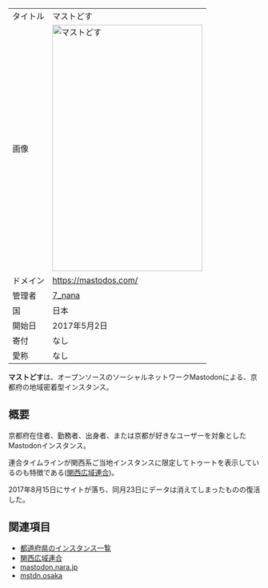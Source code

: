 <div>

|          |                                                                                                                                                                                                                                                                                                                                                                           |
|----------|---------------------------------------------------------------------------------------------------------------------------------------------------------------------------------------------------------------------------------------------------------------------------------------------------------------------------------------------------------------------------|
| タイトル | マストどす                                                                                                                                                                                                                                                                                                                                                                |
| 画像     | [<img src="/images/thumb/4/4c/%E3%83%9E%E3%82%B9%E3%83%88%E3%81%A9%E3%81%99.png/300px-%E3%83%9E%E3%82%B9%E3%83%88%E3%81%A9%E3%81%99.png" srcset="/images/4/4c/%E3%83%9E%E3%82%B9%E3%83%88%E3%81%A9%E3%81%99.png 1.5x" width="300" height="493" alt="マストどす" />](/%E3%83%95%E3%82%A1%E3%82%A4%E3%83%AB:%E3%83%9E%E3%82%B9%E3%83%88%E3%81%A9%E3%81%99.png "マストどす") |
| ドメイン | <a href="https://mastodos.com/" rel="nofollow">https://mastodos.com/</a>                                                                                                                                                                                                                                                                                                  |
| 管理者   | <a href="https://mstdn.jp/@7_nana" rel="nofollow">7_nana</a>                                                                                                                                                                                                                                                                                                              |
| 国       | 日本                                                                                                                                                                                                                                                                                                                                                                      |
| 開始日   | 2017年5月2日                                                                                                                                                                                                                                                                                                                                                              |
| 寄付     | なし                                                                                                                                                                                                                                                                                                                                                                      |
| 愛称     | なし                                                                                                                                                                                                                                                                                                                                                                      |

**マストどす**は、オープンソースのソーシャルネットワークMastodonによる、京都府の地域密着型インスタンス。

## 概要

京都府在住者、勤務者、出身者、または京都が好きなユーザーを対象としたMastodonインスタンス。

連合タイムラインが関西系ご当地インスタンスに限定してトゥートを表示しているのも特徴である([関西広域連合](/%E9%96%A2%E8%A5%BF%E5%BA%83%E5%9F%9F%E9%80%A3%E5%90%88 "関西広域連合"))。

2017年8月15日にサイトが落ち、同月23日にデータは消えてしまったものの復活した。

## 関連項目

-   [都道府県のインスタンス一覧](/%E9%83%BD%E9%81%93%E5%BA%9C%E7%9C%8C%E3%81%AE%E3%82%A4%E3%83%B3%E3%82%B9%E3%82%BF%E3%83%B3%E3%82%B9%E4%B8%80%E8%A6%A7 "都道府県のインスタンス一覧")
-   [関西広域連合](/%E9%96%A2%E8%A5%BF%E5%BA%83%E5%9F%9F%E9%80%A3%E5%90%88 "関西広域連合")
-   [mastodon.nara.jp](/Mastodon.nara.jp "Mastodon.nara.jp")
-   [mstdn.osaka](/Mstdn.osaka "Mstdn.osaka")

</div>
